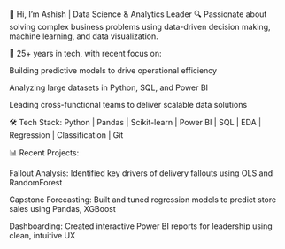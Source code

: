 👋 Hi, I’m Ashish | Data Science & Analytics Leader
🔍 Passionate about solving complex business problems using data-driven decision making, machine learning, and data visualization.

💼 25+ years in tech, with recent focus on:

Building predictive models to drive operational efficiency

Analyzing large datasets in Python, SQL, and Power BI

Leading cross-functional teams to deliver scalable data solutions

🛠️ Tech Stack:
Python | Pandas | Scikit-learn | Power BI | SQL | EDA | Regression | Classification | Git

📊 Recent Projects:

Fallout Analysis: Identified key drivers of delivery fallouts using OLS and RandomForest

Capstone Forecasting: Built and tuned regression models to predict store sales using Pandas, XGBoost

Dashboarding: Created interactive Power BI reports for leadership using clean, intuitive UX
